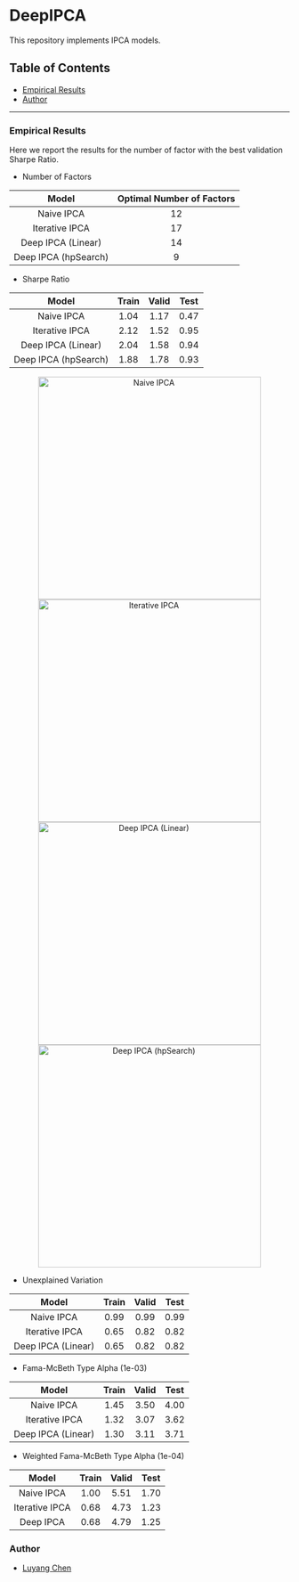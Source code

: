 # DeepIPCA

This repository implements IPCA models. 

Table of Contents
------------------------------

- [Empirical Results](#empirical-results)
- [Author](#author)

------

### Empirical Results

Here we report the results for the number of factor with the best validation Sharpe Ratio. 

- Number of Factors

| Model                | Optimal Number of Factors |
|:--------------------:|:-------------------------:|
| Naive IPCA           | 12                        |
| Iterative IPCA       | 17                        |
| Deep IPCA (Linear)   | 14                        |
| Deep IPCA (hpSearch) | 9                         |


- Sharpe Ratio

| Model                | Train | Valid | Test  |
|:--------------------:|:-----:|:-----:|:-----:|
| Naive IPCA           | 1.04  | 1.17  | 0.47  |
| Iterative IPCA       | 2.12  | 1.52  | 0.95  |
| Deep IPCA (Linear)   | 2.04  | 1.58  | 0.94  |
| Deep IPCA (hpSearch) | 1.88  | 1.78  | 0.93  |

<p align="center">
 <img src="https://github.com/LouisChen1992/DeepIPCA/blob/master/model/IPCA_naive/SR.png" width="400" title="Naive IPCA">
 <img src="https://github.com/LouisChen1992/DeepIPCA/blob/master/model/IPCA_Kelly/SR.png" width="400" title="Iterative IPCA">
 <img src="https://github.com/LouisChen1992/DeepIPCA/blob/master/model/IPCA_KellyWithFFN/SR.png" width="400" title="Deep IPCA (Linear)">
 <img src="https://github.com/LouisChen1992/DeepIPCA/blob/master/model/IPCA_FFN/hpSearch/SR.png" width="400" title="Deep IPCA (hpSearch)">
</p>

- Unexplained Variation

| Model              | Train | Valid | Test  |
|:------------------:|:-----:|:-----:|:-----:|
| Naive IPCA         | 0.99  | 0.99  | 0.99  |
| Iterative IPCA     | 0.65  | 0.82  | 0.82  |
| Deep IPCA (Linear) | 0.65  | 0.82  | 0.82  |

- Fama-McBeth Type Alpha (1e-03)

| Model              | Train | Valid | Test  |
|:------------------:|:-----:|:-----:|:-----:|
| Naive IPCA         | 1.45  | 3.50  | 4.00  |
| Iterative IPCA     | 1.32  | 3.07  | 3.62  |
| Deep IPCA (Linear) | 1.30  | 3.11  | 3.71  |

- Weighted Fama-McBeth Type Alpha (1e-04)

| Model          | Train | Valid | Test  |
|:--------------:|:-----:|:-----:|:-----:|
| Naive IPCA     | 1.00  | 5.51  | 1.70  |
| Iterative IPCA | 0.68  | 4.73  | 1.23  |
| Deep IPCA      | 0.68  | 4.79  | 1.25  |

### Author
- [Luyang Chen](https://github.com/louisChen1992)